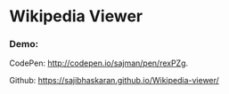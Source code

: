 # Wikipedia Viewer

### Demo:
CodePen: http://codepen.io/sajman/pen/rexPZg.

Github: https://sajibhaskaran.github.io/Wikipedia-viewer/
